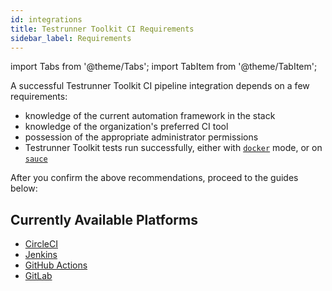 ```yaml
---
id: integrations
title: Testrunner Toolkit CI Requirements
sidebar_label: Requirements
---
```


import Tabs from '@theme/Tabs';
import TabItem from '@theme/TabItem';

A successful Testrunner Toolkit CI pipeline integration depends on a few requirements:

* knowledge of the current automation framework in the stack
* knowledge of the organization's preferred CI tool
* possession of the appropriate administrator permissions
* Testrunner Toolkit tests run successfully, either with [`docker`](/testrunner-toolkit/configuration#docker) mode, or on [`sauce`](/testrunner-toolkit/configuration#sauce)

After you confirm the above recommendations, proceed to the guides below:

## Currently Available Platforms

* [CircleCI](/testrunner-toolkit/integrations/circleci)
* [Jenkins](/testrunner-toolkit/integrations/jenkins)
* [GitHub Actions](/testrunner-toolkit/integrations/github-actions)
* [GitLab](/testrunner-toolkit/integrations/gitlab)
